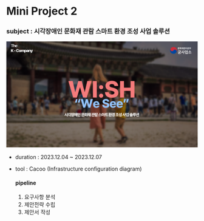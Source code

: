 # Mini Project 2

### subject : 시각장애인 문화재 관람 스마트 환경 조성 사업 솔루션

<img src='https://github.com/Choe-minsung/img/blob/e68cf968d43e30f7bc111dcbc47cdb9b47c23ebd/%EC%A0%9C%EC%95%88%EC%84%9C%EC%9E%91%EC%84%B1_thumbnail.png' width='600'/>

- duration : 2023.12.04 ~ 2023.12.07
- tool : Cacoo (Infrastructure configuration diagram)

  #### pipeline
  1. 요구사항 분석
  2. 제안전략 수립
  3. 제안서 작성
